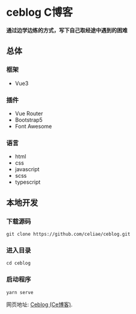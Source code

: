 # ceblog C博客

**通过边学边练的方式，写下自己取经途中遇到的困难**

## 总体

### 框架
- Vue3

### 插件
- Vue Router
- Bootstrap5
- Font Awesome

### 语言
- html
- css
- javascript
- scss
- typescript
  
## 本地开发

### 下载源码
```
git clone https://github.com/celiae/ceblog.git
```
### 进入目录
```
cd ceblog
```
### 启动程序
```
yarn serve
```

网页地址: [Ceblog (Ce博客)](https://celiae.github.io/ceblog).